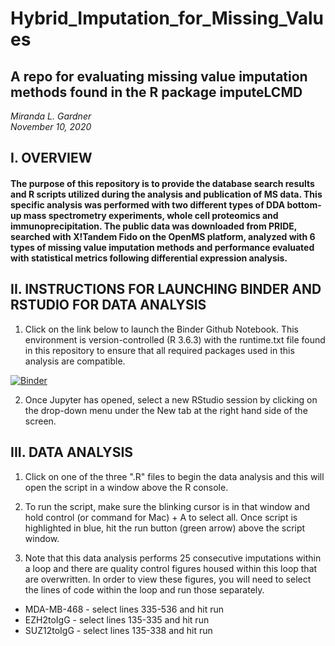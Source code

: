 # Hybrid_Imputation_for_Missing_Values

## A repo for evaluating missing value imputation methods found in the R package imputeLCMD

*Miranda L. Gardner*    
*November 10, 2020*

## I. OVERVIEW
#### The purpose of this repository is to provide the database search results and R scripts utilized during the analysis and publication of MS data. This specific analysis was performed with two different types of DDA bottom-up mass spectrometry experiments, whole cell proteomics and immunoprecipitation. The public data was downloaded from PRIDE, searched with X!Tandem Fido on the OpenMS platform, analyzed with 6 types of missing value imputation methods and performance evaluated with statistical metrics following differential expression analysis.  
  
  
## II. INSTRUCTIONS FOR LAUNCHING BINDER AND RSTUDIO FOR DATA ANALYSIS

1. Click on the link below to launch the Binder Github Notebook. This environment is version-controlled (R 3.6.3) with the runtime.txt file found in this repository to ensure that all required packages used in this analysis are compatible.   
  
[![Binder](https://mybinder.org/badge_logo.svg)](https://mybinder.org/v2/gh/mlgred1205/Hybrid_Imputation_for_Missing_Values/HEAD)
  
2. Once Jupyter has opened, select a new RStudio session by clicking on the drop-down menu under the New tab at the right hand side of the screen.  
  
  
## III. DATA ANALYSIS  
1. Click on one of the three ".R" files to begin the data analysis and this will open the script in a window above the R console.  
  
2. To run the script, make sure the blinking cursor is in that window and hold control (or command for Mac) + A to select all. Once script is highlighted in blue, hit the run button (green arrow) above the script window.  
  
3. Note that this data analysis performs 25 consecutive imputations within a loop and there are quality control figures housed within this loop that are overwritten. In order to view these figures, you will need to select the lines of code within the loop and run those separately.  
  
  + MDA-MB-468 - select lines 335-536 and hit run  
  + EZH2toIgG - select lines 135-335 and hit run 
  + SUZ12toIgG - select lines 135-338 and hit run  
